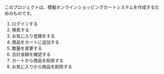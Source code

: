 このプロジェクトは、模擬オンラインショッピングカートシステムを作成するためのものです。

1. ログインする
2. 検索する
3. お気に入り登録をする
4. 商品をカートに追加する
5. 数量を変更する
6. 合計金額を確認する
7. カートから商品を削除する
8. お気に入りから商品を削除する
   
